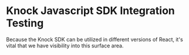 # Knock Javascript SDK Integration Testing

Because the Knock SDK can be utilized in different versions of React, it's vital that we have visibility into this surface area.
